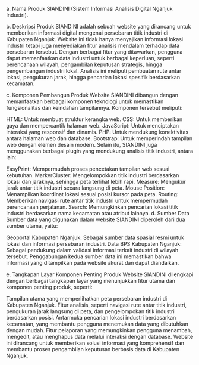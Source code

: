 a. Nama Produk
SIANDINI (Sistem Informasi Analisis Digital Nganjuk Industri).

b. Deskripsi Produk
SIANDINI adalah sebuah website yang dirancang untuk memberikan informasi digital mengenai persebaran titik industri di Kabupaten Nganjuk. Website ini tidak hanya menyajikan informasi lokasi industri tetapi juga menyediakan fitur analisis mendalam terhadap data persebaran tersebut. Dengan berbagai fitur yang ditawarkan, pengguna dapat memanfaatkan data industri untuk berbagai keperluan, seperti perencanaan wilayah, pengambilan keputusan strategis, hingga pengembangan industri lokal. Analisis ini meliputi pembuatan rute antar lokasi, pengukuran jarak, hingga pencarian lokasi spesifik berdasarkan kecamatan.

c. Komponen Pembangun Produk
Website SIANDINI dibangun dengan memanfaatkan berbagai komponen teknologi untuk memastikan fungsionalitas dan keindahan tampilannya. Komponen tersebut meliputi:

HTML: Untuk membuat struktur kerangka web.
CSS: Untuk memberikan gaya dan mempercantik halaman web.
JavaScript: Untuk menciptakan interaksi yang responsif dan dinamis.
PHP: Untuk mendukung konektivitas antara halaman web dan database.
Bootstrap: Untuk memperindah tampilan web dengan elemen desain modern.
Selain itu, SIANDINI juga menggunakan berbagai plugin yang mendukung analisis titik industri, antara lain:

EasyPrint: Mempermudah proses pencetakan tampilan web sesuai kebutuhan.
MarkerCluster: Mengelompokkan titik industri berdasarkan lokasi dan jaraknya, sehingga peta terlihat lebih rapi.
Measure: Mengukur jarak antar titik industri secara langsung di peta.
Mouse Position: Menampilkan koordinat lokasi sesuai posisi kursor pada peta.
Routing: Memberikan navigasi rute antar titik industri untuk mempermudah perencanaan perjalanan.
Search: Memungkinkan pencarian lokasi titik industri berdasarkan nama kecamatan atau atribut lainnya.
d. Sumber Data
Sumber data yang digunakan dalam website SIANDINI diperoleh dari dua sumber utama, yaitu:

Geoportal Kabupaten Nganjuk: Sebagai sumber data spasial resmi untuk lokasi dan informasi persebaran industri.
Data BPS Kabupaten Nganjuk: Sebagai pendukung dalam validasi informasi terkait industri di wilayah tersebut.
Penggabungan kedua sumber data ini memastikan bahwa informasi yang ditampilkan pada website akurat dan dapat diandalkan.

e. Tangkapan Layar Komponen Penting Produk
Website SIANDINI dilengkapi dengan berbagai tangkapan layar yang menunjukkan fitur utama dan komponen penting produk, seperti:

Tampilan utama yang memperlihatkan peta persebaran industri di Kabupaten Nganjuk.
Fitur analisis, seperti navigasi rute antar titik industri, pengukuran jarak langsung di peta, dan pengelompokan titik industri berdasarkan posisi.
Antarmuka pencarian lokasi industri berdasarkan kecamatan, yang membantu pengguna menemukan data yang dibutuhkan dengan mudah.
Fitur pelaporan yang memungkinkan pengguna menambah, mengedit, atau menghapus data melalui interaksi dengan database.
Website ini dirancang untuk memberikan solusi informasi yang komprehensif dan membantu proses pengambilan keputusan berbasis data di Kabupaten Nganjuk.
